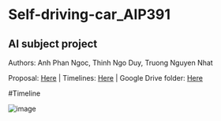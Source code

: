 # Self-driving-car_AIP391
## AI subject project

Authors: Anh Phan Ngoc, Thinh Ngo Duy, Truong Nguyen Nhat


Proposal: [Here](https://docs.google.com/document/d/1pJ-1mpVCfOzMSC11danirGs2GOsCmb-buNbJHjdytLo/edit?usp=sharing) | Timelines: [Here](https://docs.google.com/spreadsheets/d/1tI2cD12YLB2aPiFoT3_adGZfaXKjOTtR2en1cJyj28g/edit?usp=sharing) | 
Google Drive folder: [Here](https://drive.google.com/drive/folders/14z2X1SkVipk8dSuBQIf7gDxpjtQ_vyRX?usp=sharing)


#Timeline

![image](https://user-images.githubusercontent.com/87382851/168480817-665dea8d-7fd9-4571-ac6f-cd76c4297ab6.png)

